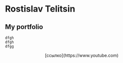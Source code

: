 # Rostislav Telitsin
## My portfolio


~~~
dfgh
dfgh
dfgg
~~~
<center>[ссылко](https://www.youtube.com)</center>
